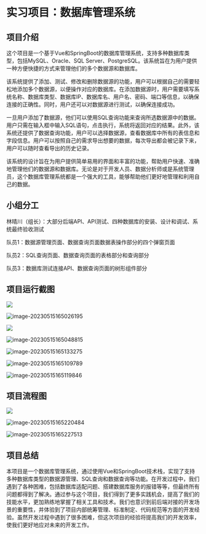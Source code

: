 # 实习项目：数据库管理系统

## 项目介绍

​    这个项目是一个基于Vue和SpringBoot的数据库管理系统，支持多种数据库类型，包括MySQL、Oracle、SQL Server、PostgreSQL。该系统旨在为用户提供一种方便快捷的方式来管理他们的多个数据源和数据库。

​    该系统提供了添加、测试、修改和删除数据源的功能，用户可以根据自己的需要轻松地添加多个数据源，以便操作对应的数据库。在添加数据源时，用户需要填写系统名称、数据库类型、数据库IP、数据库名、用户名、密码、端口等信息，以确保连接的正确性。同时，用户还可以对数据源进行测试，以确保连接成功。

​    一旦用户添加了数据源，他们可以使用SQL查询功能来查询所选数据源中的数据。用户只需在输入框中输入SQL语句，点击执行，系统将返回对应的结果。此外，该系统还提供了数据查询功能，用户可以选择数据源，查看数据库中所有的表信息和字段信息。用户可以按照自己的需求导出想要的数据，每次导出都会被记录下来，用户可以随时查看导出的历史记录。

​    该系统的设计旨在为用户提供简单易用的界面和丰富的功能，帮助用户快速、准确地管理他们的数据源和数据库。无论是对于开发人员、数据分析师或是系统管理员，这个数据库管理系统都是一个强大的工具，能够帮助他们更好地管理和利用自己的数据。



## 小组分工

林晴川（组长）：大部分后端API、API测试、四种数据库的安装、设计和调试、系统最终验收测试

队员1：数据源管理页面、数据查询页面数据表操作部分的四个弹窗页面

队员2：SQL查询页面、数据查询页面的表格部分和查询部分

队员3：数据库测试连接API、数据查询页面的树形组件部分



## 项目运行截图

![](https://picgo-yangqing.oss-cn-hangzhou.aliyuncs.com/img/202305151650586.png)

![image-20230515165026195](https://picgo-yangqing.oss-cn-hangzhou.aliyuncs.com/img/202305151650317.png)

![](https://picgo-yangqing.oss-cn-hangzhou.aliyuncs.com/img/202305151650446.png)

![image-20230515165048815](https://picgo-yangqing.oss-cn-hangzhou.aliyuncs.com/img/202305151650056.png)

![image-20230515165133275](https://picgo-yangqing.oss-cn-hangzhou.aliyuncs.com/img/202305151651006.png)

![image-20230515165109789](https://picgo-yangqing.oss-cn-hangzhou.aliyuncs.com/img/202305151651295.png)

![image-20230515165119846](https://picgo-yangqing.oss-cn-hangzhou.aliyuncs.com/img/202305151651095.png)



## 项目流程图

![](https://picgo-yangqing.oss-cn-hangzhou.aliyuncs.com/img/202305151649317.png)

![image-20230515165220484](https://picgo-yangqing.oss-cn-hangzhou.aliyuncs.com/img/202305151652440.png)

![image-20230515165227513](https://picgo-yangqing.oss-cn-hangzhou.aliyuncs.com/img/202305151652591.png)



## 项目总结

​    本项目是一个数据库管理系统，通过使用Vue和SpringBoot技术栈，实现了支持多种数据库类型的数据源管理、SQL查询和数据查询等功能。在开发过程中，我们遇到了各种困难，包括数据库适配问题、搭建数据库服务的报错等等，但最终所有问题都得到了解决。通过参与这个项目，我们得到了更多实践机会，提高了我们的技能水平，更加熟练地掌握了相关工具和技术。我们也意识到前后端对接的开发场景的重要性，并体验到了项目内部统筹管理、标准制定、代码规范等方面的开发经验。虽然开发过程中遇到了很多困难，但这次项目的经验将提高我们的开发效率，使我们更好地应对未来的开发工作。
